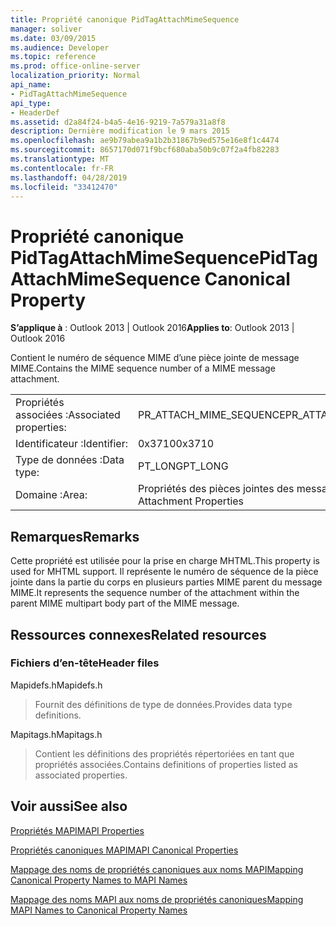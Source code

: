 ```yaml
---
title: Propriété canonique PidTagAttachMimeSequence
manager: soliver
ms.date: 03/09/2015
ms.audience: Developer
ms.topic: reference
ms.prod: office-online-server
localization_priority: Normal
api_name:
- PidTagAttachMimeSequence
api_type:
- HeaderDef
ms.assetid: d2a84f24-b4a5-4e16-9219-7a579a31a8f8
description: Dernière modification le 9 mars 2015
ms.openlocfilehash: ae9b79abea9a1b2b31867b9ed575e16e8f1c4474
ms.sourcegitcommit: 8657170d071f9bcf680aba50b9c07f2a4fb82283
ms.translationtype: MT
ms.contentlocale: fr-FR
ms.lasthandoff: 04/28/2019
ms.locfileid: "33412470"
---
```

# <a name="pidtagattachmimesequence-canonical-property"></a><span data-ttu-id="3169d-103">Propriété canonique PidTagAttachMimeSequence</span><span class="sxs-lookup"><span data-stu-id="3169d-103">PidTagAttachMimeSequence Canonical Property</span></span>

  
  
<span data-ttu-id="3169d-104">**S’applique à** : Outlook 2013 | Outlook 2016</span><span class="sxs-lookup"><span data-stu-id="3169d-104">**Applies to**: Outlook 2013 | Outlook 2016</span></span> 
  
<span data-ttu-id="3169d-105">Contient le numéro de séquence MIME d’une pièce jointe de message MIME.</span><span class="sxs-lookup"><span data-stu-id="3169d-105">Contains the MIME sequence number of a MIME message attachment.</span></span>
  
|||
|:-----|:-----|
|<span data-ttu-id="3169d-106">Propriétés associées :</span><span class="sxs-lookup"><span data-stu-id="3169d-106">Associated properties:</span></span>  <br/> |<span data-ttu-id="3169d-107">PR_ATTACH_MIME_SEQUENCE</span><span class="sxs-lookup"><span data-stu-id="3169d-107">PR_ATTACH_MIME_SEQUENCE</span></span>  <br/> |
|<span data-ttu-id="3169d-108">Identificateur :</span><span class="sxs-lookup"><span data-stu-id="3169d-108">Identifier:</span></span>  <br/> |<span data-ttu-id="3169d-109">0x3710</span><span class="sxs-lookup"><span data-stu-id="3169d-109">0x3710</span></span>  <br/> |
|<span data-ttu-id="3169d-110">Type de données :</span><span class="sxs-lookup"><span data-stu-id="3169d-110">Data type:</span></span>  <br/> |<span data-ttu-id="3169d-111">PT_LONG</span><span class="sxs-lookup"><span data-stu-id="3169d-111">PT_LONG</span></span>  <br/> |
|<span data-ttu-id="3169d-112">Domaine :</span><span class="sxs-lookup"><span data-stu-id="3169d-112">Area:</span></span>  <br/> |<span data-ttu-id="3169d-113">Propriétés des pièces jointes des messages</span><span class="sxs-lookup"><span data-stu-id="3169d-113">Message Attachment Properties</span></span>  <br/> |
   
## <a name="remarks"></a><span data-ttu-id="3169d-114">Remarques</span><span class="sxs-lookup"><span data-stu-id="3169d-114">Remarks</span></span>

<span data-ttu-id="3169d-115">Cette propriété est utilisée pour la prise en charge MHTML.</span><span class="sxs-lookup"><span data-stu-id="3169d-115">This property is used for MHTML support.</span></span> <span data-ttu-id="3169d-116">Il représente le numéro de séquence de la pièce jointe dans la partie du corps en plusieurs parties MIME parent du message MIME.</span><span class="sxs-lookup"><span data-stu-id="3169d-116">It represents the sequence number of the attachment within the parent MIME multipart body part of the MIME message.</span></span>
  
## <a name="related-resources"></a><span data-ttu-id="3169d-117">Ressources connexes</span><span class="sxs-lookup"><span data-stu-id="3169d-117">Related resources</span></span>

### <a name="header-files"></a><span data-ttu-id="3169d-118">Fichiers d’en-tête</span><span class="sxs-lookup"><span data-stu-id="3169d-118">Header files</span></span>

<span data-ttu-id="3169d-119">Mapidefs.h</span><span class="sxs-lookup"><span data-stu-id="3169d-119">Mapidefs.h</span></span>
  
> <span data-ttu-id="3169d-120">Fournit des définitions de type de données.</span><span class="sxs-lookup"><span data-stu-id="3169d-120">Provides data type definitions.</span></span>
    
<span data-ttu-id="3169d-121">Mapitags.h</span><span class="sxs-lookup"><span data-stu-id="3169d-121">Mapitags.h</span></span>
  
> <span data-ttu-id="3169d-122">Contient les définitions des propriétés répertoriées en tant que propriétés associées.</span><span class="sxs-lookup"><span data-stu-id="3169d-122">Contains definitions of properties listed as associated properties.</span></span>
    
## <a name="see-also"></a><span data-ttu-id="3169d-123">Voir aussi</span><span class="sxs-lookup"><span data-stu-id="3169d-123">See also</span></span>



[<span data-ttu-id="3169d-124">Propriétés MAPI</span><span class="sxs-lookup"><span data-stu-id="3169d-124">MAPI Properties</span></span>](mapi-properties.md)
  
[<span data-ttu-id="3169d-125">Propriétés canoniques MAPI</span><span class="sxs-lookup"><span data-stu-id="3169d-125">MAPI Canonical Properties</span></span>](mapi-canonical-properties.md)
  
[<span data-ttu-id="3169d-126">Mappage des noms de propriétés canoniques aux noms MAPI</span><span class="sxs-lookup"><span data-stu-id="3169d-126">Mapping Canonical Property Names to MAPI Names</span></span>](mapping-canonical-property-names-to-mapi-names.md)
  
[<span data-ttu-id="3169d-127">Mappage des noms MAPI aux noms de propriétés canoniques</span><span class="sxs-lookup"><span data-stu-id="3169d-127">Mapping MAPI Names to Canonical Property Names</span></span>](mapping-mapi-names-to-canonical-property-names.md)

